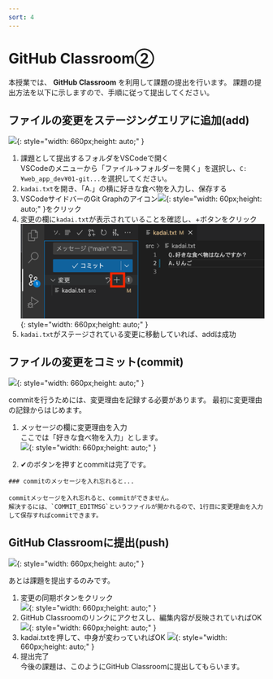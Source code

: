 ```yaml
---
sort: 4
---
```


# GitHub Classroom②

本授業では、 **GitHub Classroom** を利用して課題の提出を行います。
課題の提出方法を以下に示しますので、手順に従って提出してください。

## ファイルの変更をステージングエリアに追加(add)

![](./images/git_image_add.jpg){: style="width: 660px;height: auto;" }

1. 課題として提出するフォルダをVSCodeで開く<br>
   VSCodeのメニューから「ファイル->フォルダーを開く」を選択し、`C:¥web_app_dev¥01-git...`を選択してください。
2. `kadai.txt`を開き、「A.」の横に好きな食べ物を入力し、保存する
3. VSCodeサイドバーのGit Graphのアイコン![](./images/Aspose.Words.aedafcf0-3819-4263-af12-50337a38362b.016.png){: style="width: 60px;height: auto;" }をクリック
4. 変更の欄に`kadai.txt`が表示されていることを確認し、+ボタンをクリック<br>
![](./images/Aspose.Words.aedafcf0-3819-4263-af12-50337a38362b.019.png){: style="width: 660px;height: auto;" }
5. `kadai.txt`がステージされている変更に移動していれば、addは成功

## ファイルの変更をコミット(commit)

![](./images/git_image_commit.jpg){: style="width: 660px;height: auto;" }

commitを行うためには、変更理由を記録する必要があります。
最初に変更理由の記録からはじめます。

1. メッセージの欄に変更理由を入力<br>
   ここでは「好きな食べ物を入力」とします。<br>
    ![](./images/Aspose.Words.aedafcf0-3819-4263-af12-50337a38362b.020.png){: style="width: 660px;height: auto;" }

1. ✔のボタンを押すとcommitは完了です。

```note
### commitのメッセージを入れ忘れると...

commitメッセージを入れ忘れると、commitができません。
解決するには、`COMMIT_EDITMSG`というファイルが開かれるので、1行目に変更理由を入力して保存すればcommitできます。
```

## GitHub Classroomに提出(push)

![](./images/git_image_push.jpg){: style="width: 660px;height: auto;" }

あとは課題を提出するのみです。

1. 変更の同期ボタンをクリック<br>
   ![](./images/Aspose.Words.aedafcf0-3819-4263-af12-50337a38362b.022.png){: style="width: 660px;height: auto;" }
2. GitHub Classroomのリンクにアクセスし、編集内容が反映されていればOK<br>
![](./images/Aspose.Words.aedafcf0-3819-4263-af12-50337a38362b.021.png){: style="width: 660px;height: auto;" }
3. kadai.txtを押して、中身が変わっていればOK
![](./images/Aspose.Words.aedafcf0-3819-4263-af12-50337a38362b.023.png){: style="width: 660px;height: auto;" }
4. 提出完了<br>
   今後の課題は、このようにGitHub Classroomに提出してもらいます。
